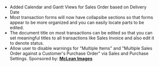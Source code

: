 - Added Calendar and Gantt Views for Sales Order based on Delivery Date
- Most transaction forms will now have collapsibe sections so that forms appear to be more organized and you can easily locate parts to be edited.
- The document title on most transactions can be edited so that you can set meaningful titles to all transactions like Sales Invoice and also edit it to denote status.
- Allow user to disable warnings for "Multiple Items" and "Multiple Sales Order against a Customer's Purchase Order" via Sales and Purchase Settings. Sponsored by: **[McLean Images](http://www.mcleanimages.com.au/)**
